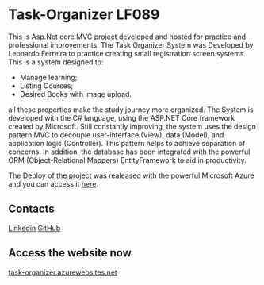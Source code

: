 # Task-Organizer LF089

This is Asp.Net core MVC project developed and hosted for practice and professional improvements.
The Task Organizer System was Developed by Leonardo Ferreira to practice creating small registration screen systems. This is a system designed to:
* Manage learning;
* Listing Courses;
* Desired Books with image upload.

all these properties make the study journey more organized. The System is developed with the C# language, using the ASP.NET Core framework created by Microsoft. Still constantly improving, the system uses the design pattern MVC to decouple user-interface (View), data (Model), and application logic (Controller). This pattern helps to achieve separation of concerns. In addition, the database has been integrated with the powerful ORM (Object-Relational Mappers) EntityFramework to aid in productivity.

The Deploy of the project was realeased with the powerful Microsoft Azure and you can access it [here](https://task-organizer.azurewebsites.net).

## Contacts
[Linkedin](https://www.linkedin.com/in/leonardoferreira089/)
[GitHub](https://github.com/leonardoferreira089)

## Access the website now
[task-organizer.azurewebsites.net](https://task-organizer.azurewebsites.net)